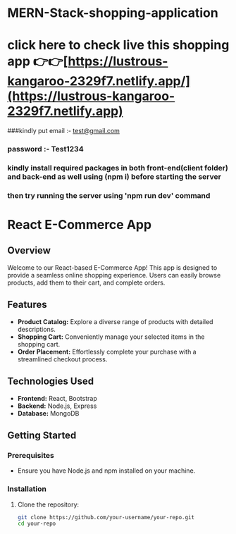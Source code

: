 # MERN-Stack-shopping-application
# click here to check live this shopping app 👉👉[https://lustrous-kangaroo-2329f7.netlify.app/](https://lustrous-kangaroo-2329f7.netlify.app)

###kindly put email :- test@gmail.com
### password :- Test1234
### kindly install required packages in both front-end(client folder) and back-end as well using (npm i) before starting the server
### then try running the server using 'npm run dev' command

# React E-Commerce App

## Overview

Welcome to our React-based E-Commerce App! This app is designed to provide a seamless online shopping experience. Users can easily browse products, add them to their cart, and complete orders.

## Features

- **Product Catalog:** Explore a diverse range of products with detailed descriptions.
- **Shopping Cart:** Conveniently manage your selected items in the shopping cart.
- **Order Placement:** Effortlessly complete your purchase with a streamlined checkout process.

## Technologies Used

- **Frontend:** React, Bootstrap
- **Backend:** Node.js, Express
- **Database:** MongoDB

## Getting Started

### Prerequisites

- Ensure you have Node.js and npm installed on your machine.

### Installation

1. Clone the repository:
   ```bash
   git clone https://github.com/your-username/your-repo.git
   cd your-repo
